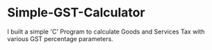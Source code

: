 # Simple-GST-Calculator
I built a simple 'C' Program to calculate Goods and Services Tax with various GST percentage parameters.
